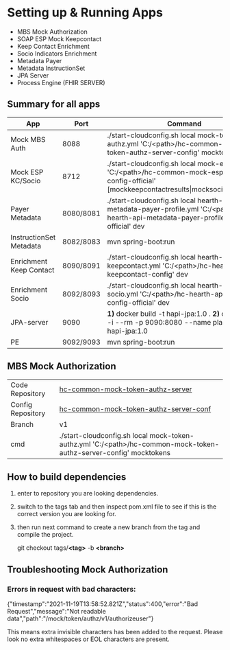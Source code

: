 # Setting up & Running Apps 

- MBS Mock Authorization 
- SOAP ESP Mock Keepcontact
- Keep Contact Enrichment
- Socio Indicators Enrichment
- Metadata Payer
- Metadata InstructionSet
- JPA Server
- Process Engine (FHIR SERVER)

## Summary for all apps


|App|Port|Command
--- | --- | --
|Mock MBS Auth|8088| ./start-cloudconfig.sh local mock-token-authz.yml 'C:/\<path\>/hc-common-mock-token-authz-server-config' mocktokens |
|Mock ESP KC/Socio|8712| ./start-cloudconfig.sh local mock-esp-ws.yml 'C:/\<path\>/hc-common-mock-esp-ws-config-official' [mockkeepcontactresults\|mocksocioindicators] |
|Payer Metadata|8080/8081| ./start-cloudconfig.sh local hearth-api-metadata-payer-profile.yml 'C:/\<path\>/hc-hearth-api-metadata-payer-profile-config-official' dev |
|InstructionSet Metadata|8082/8083| mvn spring-boot:run |
|Enrichment Keep Contact|8090/8091| ./start-cloudconfig.sh local hearth-api-keepcontact.yml 'C:/\<path\>/hc-hearth-api-keepcontact-config' dev|
|Enrichment Socio|8092/8093| ./start-cloudconfig.sh local hearth-api-socio.yml 'C:/\<path\>/hc-hearth-api-socio-config-official' dev |
|JPA-server|9090| **1)** docker build -t hapi-jpa:1.0 . **2)** docker run -i --rm -p 9090:8080 --name plain-server hapi-jpa:1.0 |
|PE|9092/9093| mvn spring-boot:run |
 
## MBS Mock Authorization

|  |  |
--- | --- 
|Code Repository |[hc-common-mock-token-authz-server]( https://github.com/LexisNexis-RBA/hc-common-mock-token-authz-server) |
|Config Repository |[hc-common-mock-token-authz-server-conf](https://github.com/LexisNexis-RBA/hc-common-mock-token-authz-server-conf) |
|Branch|v1||
|cmd|./start-cloudconfig.sh local mock-token-authz.yml 'C:/\<path\>/hc-common-mock-token-authz-server-config' mocktokens||

## How to build dependencies
  1. enter to repository you are looking dependencies.
  2. switch to the tags tab and then inspect pom.xml file to see if this is the correct version you are looking for.
  3. then run next command to create a new branch from the tag and compile the project.
  
     git checkout tags/**\<tag\>** -b **\<branch\>**
  
## Troubleshooting Mock Authorization
  ### Errors in request with bad characters:
  
  {"timestamp":"2021-11-19T13:58:52.821Z","status":400,"error":"Bad Request","message":"Not readable data","path":"/mock/token/authz/v1/authorizeuser"}
  
  This means extra invisible characters has been added to the request. Please look no extra whitespaces or EOL characters are present.
 
